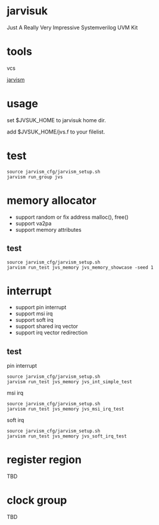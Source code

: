 # jarvisuk
Just A Really Very Impressive Systemverilog UVM Kit

# tools
vcs

[jarvism](https://github.com/shady831213/jarvism)

# usage
set $JVSUK_HOME to jarvisuk home dir.

add $JVSUK_HOME/jvs.f to your filelist.

# test
```
source jarvism_cfg/jarvism_setup.sh
jarvism run_group jvs

```

# memory allocator
+ support random or fix address malloc(), free()
+ support va2pa
+ support memory attributes

## test
```
source jarvism_cfg/jarvism_setup.sh
jarvism run_test jvs_memory jvs_memory_showcase -seed 1
```

# interrupt
+ support pin interrupt
+ support msi irq
+ support soft irq
+ support shared irq vector
+ support irq vector redirection

## test
pin interrupt
```
source jarvism_cfg/jarvism_setup.sh
jarvism run_test jvs_memory jvs_int_simple_test
```
msi irq
```
source jarvism_cfg/jarvism_setup.sh
jarvism run_test jvs_memory jvs_msi_irq_test
```
soft irq
```
source jarvism_cfg/jarvism_setup.sh
jarvism run_test jvs_memory jvs_soft_irq_test
```


# register region
TBD

# clock group
TBD
